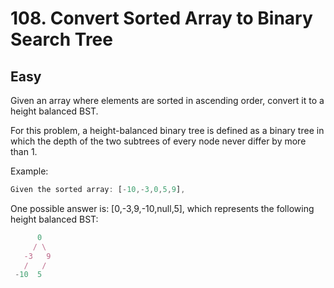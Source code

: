 # 108. Convert Sorted Array to Binary Search Tree
## Easy

Given an array where elements are sorted in ascending order, convert it to a height balanced BST.

For this problem, a height-balanced binary tree is defined as a binary tree in which the depth of the two subtrees of every node never differ by more than 1.

Example:
``` javascript
Given the sorted array: [-10,-3,0,5,9],
```
One possible answer is: [0,-3,9,-10,null,5], which represents the following height balanced BST:
```javascript
      0
     / \
   -3   9
   /   /
 -10  5
```